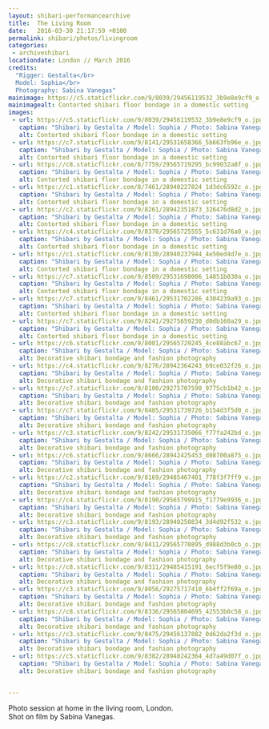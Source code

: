 ```yaml
---
layout: shibari-performancearchive
title:  The Living Room
date:   2016-03-30 21:17:59 +0100
permalink: shibari/photos/livingroom
categories:
 - archiveshibari
locationdate: London // March 2016
credits:
  "Rigger: Gestalta</br>
  Model: Sophia</br>
  Photography: Sabina Vanegas"
mainimage: https://c5.staticflickr.com/9/8039/29456119532_3b9e8e9cf9_o.jpg
mainimagealt: Contorted shibari floor bondage in a domestic setting
images:
 - url: https://c5.staticflickr.com/9/8039/29456119532_3b9e8e9cf9_o.jpg
   caption: "Shibari by Gestalta / Model: Sophia / Photo: Sabina Vanegas"
   alt: Contorted shibari floor bondage in a domestic setting
 - url: https://c7.staticflickr.com/9/8141/29531658366_5b663fb96e_o.jpg
   caption: "Shibari by Gestalta / Model: Sophia / Photo: Sabina Vanegas"
   alt: Contorted shibari floor bondage in a domestic setting
 - url: https://c8.staticflickr.com/8/7759/29565719295_bc99032a8f_o.jpg
   caption: "Shibari by Gestalta / Model: Sophia / Photo: Sabina Vanegas"
   alt: Contorted shibari floor bondage in a domestic setting
 - url: https://c1.staticflickr.com/8/7461/28940227824_1d3dc6592c_o.jpg
   caption: "Shibari by Gestalta / Model: Sophia / Photo: Sabina Vanegas"
   alt: Contorted shibari floor bondage in a domestic setting
 - url: https://c2.staticflickr.com/9/8261/28942351873_326476d8d2_o.jpg
   caption: "Shibari by Gestalta / Model: Sophia / Photo: Sabina Vanegas"
   alt: Contorted shibari floor bondage in a domestic setting
 - url: https://c4.staticflickr.com/9/8370/29565725555_5c631d76a0_o.jpg
   caption: "Shibari by Gestalta / Model: Sophia / Photo: Sabina Vanegas"
   alt: Contorted shibari floor bondage in a domestic setting
 - url: https://c1.staticflickr.com/9/8130/28940237944_4e50ed4d7e_o.jpg
   caption: "Shibari by Gestalta / Model: Sophia / Photo: Sabina Vanegas"
   alt: Contorted shibari floor bondage in a domestic setting
 - url: https://c7.staticflickr.com/9/8509/29531698006_14851b030a_o.jpg
   caption: "Shibari by Gestalta / Model: Sophia / Photo: Sabina Vanegas"
   alt: Contorted shibari floor bondage in a domestic setting
 - url: https://c7.staticflickr.com/9/8461/29531702286_4304239a93_o.jpg
   caption: "Shibari by Gestalta / Model: Sophia / Photo: Sabina Vanegas"
   alt: Contorted shibari floor bondage in a domestic setting
 - url: https://c7.staticflickr.com/9/8241/29275659230_d0db160a29_o.jpg
   caption: "Shibari by Gestalta / Model: Sophia / Photo: Sabina Vanegas"
   alt: Contorted shibari floor bondage in a domestic setting
 - url: https://c6.staticflickr.com/9/8001/29565729245_4ce88abc67_o.jpg
   caption: "Shibari by Gestalta / Model: Sophia / Photo: Sabina Vanegas"
   alt: Decorative shibari bondage and fashion photography
 - url: https://c4.staticflickr.com/9/8276/28942364243_69ce032f26_o.jpg
   caption: "Shibari by Gestalta / Model: Sophia / Photo: Sabina Vanegas"
   alt: Decorative shibari bondage and fashion photography
 - url: https://c7.staticflickr.com/9/8100/29275707590_9775cb1b42_o.jpg
   caption: "Shibari by Gestalta / Model: Sophia / Photo: Sabina Vanegas"
   alt: Decorative shibari bondage and fashion photography
 - url: https://c7.staticflickr.com/9/8485/29531739726_b154d3f5d0_o.jpg
   caption: "Shibari by Gestalta / Model: Sophia / Photo: Sabina Vanegas"
   alt: Decorative shibari bondage and fashion photography
 - url: https://c3.staticflickr.com/9/8242/29531735066_f77fa242bd_o.jpg
   caption: "Shibari by Gestalta / Model: Sophia / Photo: Sabina Vanegas"
   alt: Decorative shibari bondage and fashion photography
 - url: https://c6.staticflickr.com/9/8666/28942425453_d08700a875_o.jpg
   caption: "Shibari by Gestalta / Model: Sophia / Photo: Sabina Vanegas"
   alt: Decorative shibari bondage and fashion photography
 - url: https://c2.staticflickr.com/9/8169/29485467401_778f3f7ff9_o.jpg
   caption: "Shibari by Gestalta / Model: Sophia / Photo: Sabina Vanegas"
   alt: Decorative shibari bondage and fashion photography
 - url: https://c4.staticflickr.com/9/8190/29565799915_f1779e9936_o.jpg
   caption: "Shibari by Gestalta / Model: Sophia / Photo: Sabina Vanegas"
   alt: Decorative shibari bondage and fashion photography
 - url: https://c3.staticflickr.com/9/8193/28940250834_3d4d92f532_o.jpg
   caption: "Shibari by Gestalta / Model: Sophia / Photo: Sabina Vanegas"
   alt: Decorative shibari bondage and fashion photography
 - url: https://c8.staticflickr.com/9/8411/29565770895_d988d3b0cb_o.jpg
   caption: "Shibari by Gestalta / Model: Sophia / Photo: Sabina Vanegas"
   alt: Decorative shibari bondage and fashion photography
 - url: https://c8.staticflickr.com/9/8311/29485415191_6ecf5f9e80_o.jpg
   caption: "Shibari by Gestalta / Model: Sophia / Photo: Sabina Vanegas"
   alt: Decorative shibari bondage and fashion photography
 - url: https://c3.staticflickr.com/9/8056/29275717410_6b4ff2f69a_o.jpg
   caption: "Shibari by Gestalta / Model: Sophia / Photo: Sabina Vanegas"
   alt: Decorative shibari bondage and fashion photography
 - url: https://c8.staticflickr.com/9/8336/29565804695_42553b0c58_o.jpg
   caption: "Shibari by Gestalta / Model: Sophia / Photo: Sabina Vanegas"
   alt: Decorative shibari bondage and fashion photography
 - url: https://c3.staticflickr.com/9/8475/29456137882_0d62da2f3d_o.jpg
   caption: "Shibari by Gestalta / Model: Sophia / Photo: Sabina Vanegas"
   alt: Decorative shibari bondage and fashion photography
 - url: https://c5.staticflickr.com/9/8382/28940242364_4d7a49d07f_o.jpg
   caption: "Shibari by Gestalta / Model: Sophia / Photo: Sabina Vanegas"
   alt: Decorative shibari bondage and fashion photography


---
```

Photo session at home in the living room, London.<br>
Shot on film by Sabina Vanegas.
